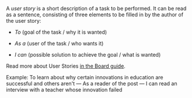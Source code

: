 A *user story* is a short description of a task to be performed.
It can be read as a sentence, consisting of three elements to be filled in by the author of the user story:

* _To_ (goal of the task / why it is wanted)

* _As a_ (user of the task / who wants it)

* _I can_ (possible solution to achieve the goal / what is wanted)

Read more about User Stories [in the Board guide](https://github.com/newatoms/guides/tree/ready/board-guide#user-story).

Example: 
To learn about why certain innovations in education are successful and others aren't — As a reader of the post — I can read an interview with a teacher whose innovation failed
